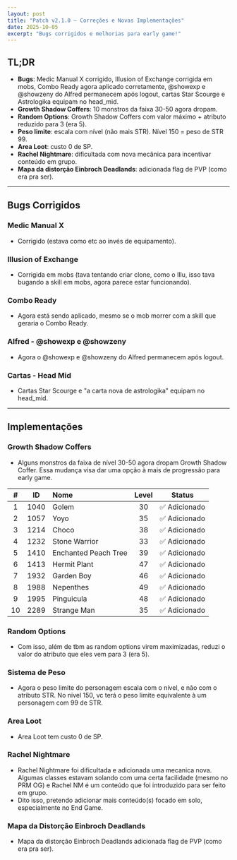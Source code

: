 ```yaml
---
layout: post
title: "Patch v2.1.0 — Correções e Novas Implementações"
date: 2025-10-05
excerpt: "Bugs corrigidos e melhorias para early game!"
---
```


<div class="post-header">
  <div class="post-meta">

  </div>
</div>

## TL;DR
- **Bugs**: Medic Manual X corrigido, Illusion of Exchange corrigida em mobs, Combo Ready agora aplicado corretamente, @showexp e @showzeny do Alfred permanecem após logout, cartas Star Scourge e Astrologika equipam no head_mid.
- **Growth Shadow Coffers**: 10 monstros da faixa 30-50 agora dropam.
- **Random Options**: Growth Shadow Coffers com valor máximo + atributo reduzido para 3 (era 5).
- **Peso limite**: escala com nível (não mais STR). Nível 150 = peso de STR 99.
- **Area Loot**: custo 0 de SP.
- **Rachel Nightmare**: dificultada com nova mecânica para incentivar conteúdo em grupo.
- **Mapa da distorção Einbroch Deadlands**: adicionada flag de PVP (como era pra ser).

---

## Bugs Corrigidos

### **Medic Manual X**
- Corrigido (estava como etc ao invés de equipamento).

### **Illusion of Exchange**
- Corrigida em mobs (tava tentando criar clone, como o Illu, isso tava bugando a skill em mobs, agora parece estar funcionando).

### **Combo Ready**
- Agora está sendo aplicado, mesmo se o mob morrer com a skill que geraria o Combo Ready.

### **Alfred - @showexp e @showzeny**
- Agora o @showexp e @showzeny do Alfred permanecem após logout.

### **Cartas - Head Mid**
- Cartas Star Scourge e "a carta nova de astrologika" equipam no head_mid.

---

## Implementações

### **Growth Shadow Coffers**
- Alguns monstros da faixa de nível 30-50 agora dropam Growth Shadow Coffer. Essa mudança visa dar uma opção à mais de progressão para early game.

| **#** | **ID** | **Nome** | **Level** | **Status** |
|:-----:|:------:|:---------|:---------:|:----------:|
| 1 | 1040 | Golem | 30 | ✅ Adicionado |
| 2 | 1057 | Yoyo | 35 | ✅ Adicionado |
| 3 | 1214 | Choco | 38 | ✅ Adicionado |
| 4 | 1232 | Stone Warrior | 33 | ✅ Adicionado |
| 5 | 1410 | Enchanted Peach Tree | 39 | ✅ Adicionado |
| 6 | 1413 | Hermit Plant | 47 | ✅ Adicionado |
| 7 | 1932 | Garden Boy | 46 | ✅ Adicionado |
| 8 | 1988 | Nepenthes | 49 | ✅ Adicionado |
| 9 | 1995 | Pinguicula | 48 | ✅ Adicionado |
| 10 | 2289 | Strange Man | 35 | ✅ Adicionado |

### **Random Options**
- Com isso, além de tbm as random options virem maximizadas, reduzi o valor do atributo que eles vem para 3 (era 5).

### **Sistema de Peso**
- Agora o peso limite do personagem escala com o nível, e não com o atributo STR. No nivel 150, vc terá o peso limite equivalente à um personagem com 99 de STR.

### **Area Loot**
- Area Loot tem custo 0 de SP.

### **Rachel Nightmare**
- Rachel Nightmare foi dificultada e adicionada uma mecanica nova. Algumas classes estavam solando com uma certa facilidade (mesmo no PRM OG) e Rachel NM é um conteúdo que foi introduzido para ser feito em grupo.
- Dito isso, pretendo adicionar mais conteúdo(s) focado em solo, especialmente no End Game.

### **Mapa da Distorção Einbroch Deadlands**
- Mapa da distorção Einbroch Deadlands adicionada flag de PVP (como era pra ser).
